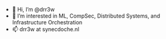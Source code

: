 - 👋 Hi, I’m @drr3w
- 👀 I’m interested in ML, CompSec, Distributed Systems, and Infrastructure Orchestration
- 📫 drr3w at synecdoche.nl
<!---
drr3w/drr3w is a ✨ special ✨ repository because its `README.md` (this file) appears on your GitHub profile.
You can click the Preview link to take a look at your changes.
--->
